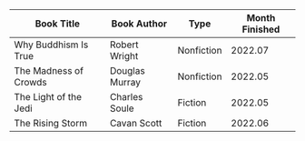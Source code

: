 | Book Title | Book Author | Type | Month Finished |
| ------------- | -------------- | --- | ------ |
| Why Buddhism Is True | Robert Wright | Nonfiction | 2022.07
| The Madness of Crowds | Douglas Murray | Nonfiction | 2022.05
| The Light of the Jedi | Charles Soule | Fiction | 2022.05
| The Rising Storm | Cavan Scott | Fiction | 2022.06
